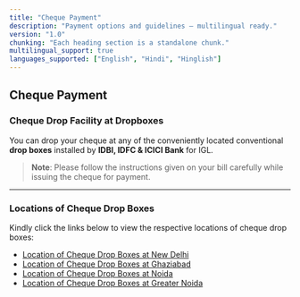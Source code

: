 ```yaml
---
title: "Cheque Payment"
description: "Payment options and guidelines – multilingual ready."
version: "1.0"
chunking: "Each heading section is a standalone chunk."
multilingual_support: true
languages_supported: ["English", "Hindi", "Hinglish"]
---
```


## Cheque Payment
<!-- synonyms: Cheque Payment | Cheque pay | Pay by cheque | चेक भुगतान | check payment | cheque bill payment | cheque payment -->

### Cheque Drop Facility at Dropboxes
<!-- synonyms: Cheque Drop Facility at Dropboxes | Cheque drop box | चेक ड्रॉप सुविधा | cheque drop | cheque box | cheque drop facility at dropboxes -->

You can drop your cheque at any of the conveniently located conventional **drop boxes** installed by **IDBI, IDFC & ICICI Bank** for IGL.

> **Note**: Please follow the instructions given on your bill carefully while issuing the cheque for payment.

---

### Locations of Cheque Drop Boxes
<!-- synonyms: Locations of Cheque Drop Boxes | Cheque drop box locations | Drop box locations | ड्रॉप बॉक्स स्थान | चेक बॉक्स स्थान | locations of cheque drop boxes -->

Kindly click the links below to view the respective locations of cheque drop boxes:

- [Location of Cheque Drop Boxes at New Delhi](#)
- [Location of Cheque Drop Boxes at Ghaziabad](#)
- [Location of Cheque Drop Boxes at Noida](#)
- [Location of Cheque Drop Boxes at Greater Noida](#)
